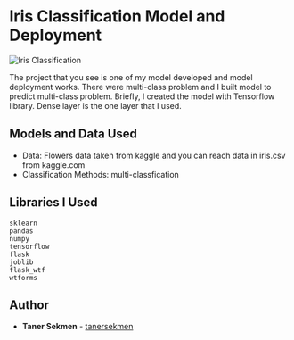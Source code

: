 # Iris Classification Model and Deployment

![Iris Classification](https://miro.medium.com/max/1000/1*nfK3vGZkTa4GrO7yWpcS-Q.png)

The project that you see is one of my model developed and model deployment works. There were multi-class problem and I built model to predict multi-class problem. Briefly, I created the model with Tensorflow library. Dense layer is the one layer that I used.


## Models and Data Used
-   Data: Flowers data taken from kaggle and you can reach data in iris.csv from kaggle.com
-   Classification Methods: multi-classfication 


## Libraries I Used
    sklearn
    pandas
    numpy
    tensorflow
    flask
    joblib
    flask_wtf
    wtforms
    
  
## Author

-   **Taner Sekmen**  - [tanersekmen](https://github.com/tanersekmen)
